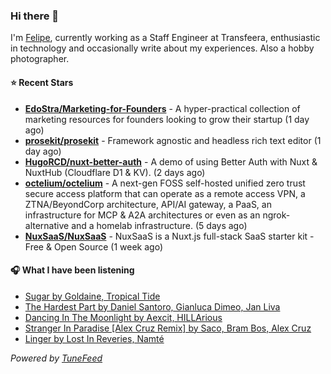 ### Hi there 👋

I'm [Felipe](https://felipevm.com), currently working as a Staff Engineer at Transfeera, enthusiastic in technology and occasionally write about my experiences. Also a hobby photographer.

#### ⭐ Recent Stars
- **[EdoStra/Marketing-for-Founders](https://github.com/EdoStra/Marketing-for-Founders)** - A hyper-practical collection of marketing resources for founders looking to grow their startup (1 day ago)
- **[prosekit/prosekit](https://github.com/prosekit/prosekit)** - Framework agnostic and headless rich text editor  (1 day ago)
- **[HugoRCD/nuxt-better-auth](https://github.com/HugoRCD/nuxt-better-auth)** - A demo of using Better Auth with Nuxt &amp; NuxtHub (Cloudflare D1 &amp; KV). (2 days ago)
- **[octelium/octelium](https://github.com/octelium/octelium)** - A next-gen FOSS self-hosted unified zero trust secure access platform that can operate as a remote access VPN, a ZTNA/BeyondCorp architecture, API/AI gateway, a PaaS, an infrastructure for MCP &amp; A2A architectures or even as an ngrok-alternative and a homelab infrastructure. (5 days ago)
- **[NuxSaaS/NuxSaaS](https://github.com/NuxSaaS/NuxSaaS)** - NuxSaaS is a Nuxt.js full-stack SaaS starter kit - Free &amp; Open Source (1 week ago)

#### 🎧 What I have been listening
- [Sugar by Goldaine, Tropical Tide](https://open.spotify.com/track/3UVWA3UyZyHJmgi23XvViK)
- [The Hardest Part by Daniel Santoro, Gianluca Dimeo, Jan Liva](https://open.spotify.com/track/12L3HEJETKhCeVR4iIRxjH)
- [Dancing In The Moonlight by Aexcit, HILLArious](https://open.spotify.com/track/2Q8shwnXtQFtLhgLMwGHiI)
- [Stranger In Paradise [Alex Cruz Remix] by Saco, Bram Bos, Alex Cruz](https://open.spotify.com/track/5LUmG5y0INcmFK74QWd0qv)
- [Linger by Lost In Reveries, Namté](https://open.spotify.com/track/16cXx9Rq0fvb4utvCAwWsv)

_Powered by [TuneFeed](https://tunefeed.app?ref=github.com)_
